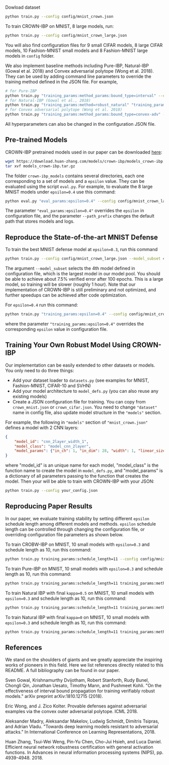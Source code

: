 Dowload dataset
```bash
python train.py --config config/mnist_crown.json
```

To train CROWN-IBP on MNIST, 8 large models, run:
```bash
python train.py --config config/mnist_crown_large.json
```

You will also find configuration files for 9 small CIFAR models, 8 large CIFAR models,
10 Fashion-MNIST small models and 8 Fashion-MNIST large models in `config` folder.

We also implement baseline methods including Pure-IBP, Natural-IBP (Gowal et al. 2018)
and Convex adversarial polytope (Wong et al. 2018). They can be used by adding command
line parameters to override the training method defined in the JSON file. For example,

```bash
# for Pure-IBP
python train.py "training_params:method_params:bound_type=interval" --config config/mnist_crown.json 
# for Natural-IBP (Gowal et al., 2018)
python train.py "training_params:method=robust_natural" "training_params:method_params:bound_type=interval" --config config/mnist_crown.json
# for Convex adversarial polytope (Wong et al. 2018)
python train.py "training_params:method_params:bound_type=convex-adv" --config config/mnist_crown.json
```

All hyperparameters can also be changed in the configuration JSON file.

Pre-trained Models
----------------

CROWN-IBP pretrained models used in our paper can be downloaded [here](https://download.huan-zhang.com/models/crown-ibp/models_crown-ibp.tar.gz):

```bash
wget https://download.huan-zhang.com/models/crown-ibp/models_crown-ibp.tar.gz
tar xvf models_crown-ibp.tar.gz
```

The folder `crown-ibp_models` contains several directories, each one
corresponding to a set of models and a `epsilon` value.  They can be evaluated
using the script `eval.py`. For example, to evaluate the 8 large MNIST models
under `epsilon=0.4` use this command:

```bash
python eval.py "eval_params:epsilon=0.4" --config config/mnist_crown_large.json --path_prefix crown-ibp_models/mnist_0.4_mnist_crown_large
```

The parameter `"eval_params:epsilon=0.4"` overrides the `epsilon` in configuration file,
and the parameter `--path_prefix` changes the default path that stores models and logs.

Reproduce the State-of-the-art MNIST Defense
----------------

To train the best MNIST defense model at `epsilon=0.3`, run this command

```bash
python train.py --config config/mnist_crown_large.json --model_subset 4
```

The argument `--model_subset` selects the 4th model defined in configuration
file, which is the largest model in our model pool. You should be able to
achieve about 7.5% verified error after 100 epochs.  This is a large model, so
training will be slower (roughly 1 hour). Note that our implementation of
CROWN-IBP is still preliminary and not optimized, and further speedups can be
achieved after code optimization.

For `epsilon=0.4` run this command:

```bash
python train.py "training_params:epsilon=0.4" --config config/mnist_crown_large.json --model_subset 4
```

where the parameter `"training_params:epsilon=0.4"` overrides the corresponding
`epsilon` value in configuration file.

Training Your Own Robust Model Using CROWN-IBP
-----------------

Our implementation can be easily extended to other datasets or models. You only need to do three things:

* Add your dataset loader to `datasets.py` (see examples for MNIST, Fashion-MNIST, CIFAR-10 and SVHN)
* Add your model architecture to `model_defs.py` (you can also reuse any existing models)
* Create a JSON configuration file for training. You can copy from `crown_mnist.json` or `crown_cifar.json`.
You need to change `"dataset"` name in config file, also update model structure in the `"models"` section.

For example, the following in `"models"` section of `"mnist_crown.json"` defines a model with 2 CNN layers:

```json
{
    "model_id": "cnn_2layer_width_1",
    "model_class": "model_cnn_2layer",
    "model_params": {"in_ch": 1, "in_dim": 28, "width": 1, "linear_size": 128}
}
```

where "model\_id" is an unique name for each model, "model\_class" is the
function name to create the model in `model_defs.py`, and "model\_params" is a
dictionary of all parameters passing to the function that creates the model.
Then your will be able to train with CROWN-IBP with your JSON:

```bash
python train.py --config your_config.json
```

Reproducing Paper Results
-------------------

In our paper, we evaluate training stability by setting different `epsilon`
schedule length among different models and methods. `epsilon` schedule length
can be controlled through changing the configuration file, or overriding
configuration file parameters as shown below.

To train CROBW-IBP on MNIST, 10 small models with `epsilon=0.3` and schedule length as 10, run this command:
```bash
python train.py training_params:schedule_length=11 --config config/mnist_crown.json 
```
To train Pure-IBP on MNIST, 10 small models with `epsilon=0.3` and schedule length as 10, run this command:
```bash
python train.py training_params:schedule_length=11 training_params:method_params:bound_type=interval --config config/mnist_crown.json 
```
To train Natural IBP with final `kappa=0.5` on MNIST, 10 small models with `epsilon=0.3` and schedule length as 10, run this command:
```bash
python train.py training_params:schedule_length=11 training_params:method_params:bound_type=interval training_params:method_params:final-kappa=0.5 training_params:method=robust_natural --config config/mnist_crown.json  
```
To train Natural IBP with final `kappa=0` on MNIST, 10 small models with `epsilon=0.3` and schedule length as 10, run this command:
```bash
python train.py training_params:schedule_length=11 training_params:method_params:bound_type=interval training_params:method_params:final-kappa=0 training_params:method=robust_natural --config config/mnist_crown.json
```

References
-------------------

We stand on the shoulders of giants and we greatly appreciate the inspiring
works of pioneers in this field.  Here we list references directly related to
this README. A full bibliography can be found in our paper.

Sven Gowal, Krishnamurthy Dvijotham, Robert Stanforth, Rudy Bunel, Chongli Qin,
Jonathan Uesato, Timothy Mann, and Pushmeet Kohli. "On the effectiveness of
interval bound propagation for training verifiably robust models." arXiv
preprint arXiv:1810.12715 (2018).

Eric Wong, and J. Zico Kolter. Provable defenses against adversarial examples
via the convex outer adversarial polytope. ICML 2018.

Aleksander Madry, Aleksandar Makelov, Ludwig Schmidt, Dimitris Tsipras, and
Adrian Vladu. "Towards deep learning models resistant to adversarial attacks."
In International Conference on Learning Representations, 2018.

Huan Zhang, Tsui-Wei Weng, Pin-Yu Chen, Cho-Jui Hsieh, and Luca Daniel.
Efficient neural network robustness certification with general activation
functions. In Advances in neural information processing systems (NIPS), pp.
4939-4948. 2018.

